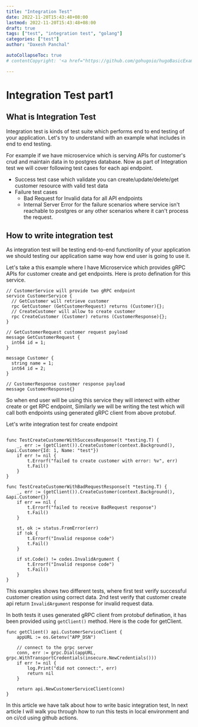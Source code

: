 ```yaml
---
title: "Integration Test"
date: 2022-11-20T15:43:48+08:00  
lastmod: 2022-11-20T15:43:48+08:00
draft: true
tags: ["test", "integration test", "golang"]
categories: ["test"]
author: "Daxesh Panchal"

autoCollapseToc: true
# contentCopyright: '<a href="https://github.com/gohugoio/hugoBasicExample" rel="noopener" target="_blank">See origin</a>'

---
```


# **Integration Test part1**

## **What is Integration Test**

Integration test is kinds of test suite which performs end to end testing of your application. Let's try to understand with an example what includes in end to end testing.

For example if we have microservice which is serving APIs for customer's crud and maintain data in to postgres database. Now as part of Integration test we will cover following test cases for each api endpoint.

   * Success test case which validate you can create/update/delete/get customer resource with valid test data
   * Failure test cases
     *  Bad Request for Invalid data for all API endpoints
     *  Internal Server Error for the failure scenarios where service isn't reachable to postgres or any other scenarios where it can't process the request.
  

## **How to write integration test**

As integration test will be testing end-to-end functionlity of your application we should testing our application same way how end user is going to use it.

Let's take a this example where I have Microservice which provides gRPC APIs for customer create and get endpoints. Here is proto defination for this service. 

```
// CustomerService will provide two gRPC endpoint 
service CustomerService {
  // GetCustomer will retrieve customer
  rpc GetCustomer (GetCustomerRequest) returns (Customer){};
  // CreateCustomer will allow to create customer
  rpc CreateCustomer (Customer) returns (CustomerResponse){};
}

// GetCustomerRequest customer request payload
message GetCustomerRequest {
  int64 id = 1;
}

message Customer {
  string name = 1;
  int64 id = 2;
}

// CustomerResponse customer response payload
message CustomerResponse{}
```

So when end user will be using this service they will interect with either create or get RPC endpoint, Similarly we will be writing the test which will call both endpoints using generated gRPC client from above protobuf.

Let's write integration test for create endpoint

```

func TestCreateCustomerWithSuccessResponse(t *testing.T) {
	_, err := (getClient()).CreateCustomer(context.Background(), &api.Customer{Id: 1, Name: "test"})
	if err != nil {
		t.Errorf("failed to create customer with error: %v", err)
		t.Fail()
	}
}

func TestCreateCustomerWithBadRequestResponse(t *testing.T) {
	_, err := (getClient()).CreateCustomer(context.Background(), &api.Customer{})
	if err == nil {
		t.Errorf("failed to receive BadRequest response")
		t.Fail()
	}

	st, ok := status.FromError(err)
	if !ok {
		t.Errorf("Invalid response code")
		t.Fail()
	}

	if st.Code() != codes.InvalidArgument {
		t.Errorf("Invalid response code")
		t.Fail()
	}
}
```
This examples shows two different tests, where first test verify successful customer creation using correct data. 2nd test verify that customer create api return `InvalidArgument` response for invalid request data.

In both tests it uses generated gRPC client from protobuf defination, it has been provided using `getClient()` method. Here is the code for getClient.

```
func getClient() api.CustomerServiceClient {
	appURL := os.Getenv("APP_DSN")

	// connect to the grpc server
	conn, err := grpc.Dial(appURL, grpc.WithTransportCredentials(insecure.NewCredentials()))
	if err != nil {
		log.Print("did not connect:", err)
		return nil
	}

	return api.NewCustomerServiceClient(conn)
}
```
In this article we have talk about how to write basic integration test, In next article I will walk you through how to run this tests in local environment and on ci/cd using github actions.